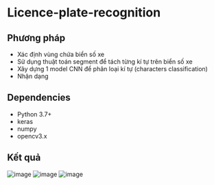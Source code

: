# Licence-plate-recognition
## Phương pháp
 - Xác định vùng chứa biển số xe
 - Sử dụng thuật toán segment để tách từng kí tự trên biển số xe
 - Xây dựng 1 model CNN để phân loại kí tự (characters classification)
 - Nhận dạng
## Dependencies
 - Python 3.7+
 - keras
 - numpy
 - opencv3.x
## Kết quả
![image](https://user-images.githubusercontent.com/57915026/120415141-4162e900-c385-11eb-9371-da7e91b37073.png)
![image](https://user-images.githubusercontent.com/57915026/120415149-458f0680-c385-11eb-8482-7c322939c952.png)
![image](https://user-images.githubusercontent.com/57915026/120415157-4889f700-c385-11eb-87bb-bcfdf532cab7.png)
